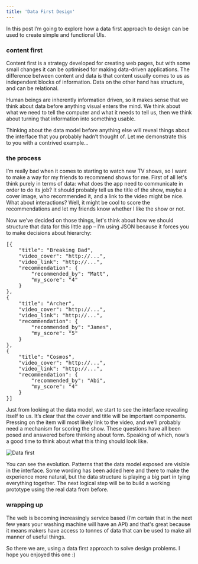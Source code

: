 ```yaml
---
title: 'Data First Design'
---
```


In this post I’m going to explore how a data first approach to design can be used to create simple and functional UIs.

### content first

Content first is a strategy developed for creating web pages, but with some small changes it can be optimised for making data-driven applications. The difference between content and data is that content usually comes to us as independent blocks of information. Data on the other hand has structure, and can be relational.

Human beings are inherently information driven, so it makes sense that we think about data before anything visual enters the mind. We think about what we need to tell the computer and what it needs to tell us, then we think about turning that information into something usable.

Thinking about the data model before anything else will reveal things about the interface that you probably hadn’t thought of. Let me demonstrate this to you with a contrived example...

### the process

I’m really bad when it comes to starting to watch new TV shows, so I want to make a way for my friends to recommend shows for me. First of all let's think purely in terms of data: what does the app need to communicate in order to do its job? It should probably tell us the title of the show, maybe a cover image, who recommended it, and a link to the video might be nice. What about interactions? Well, it might be cool to score the recommendations and let my friends know whether I like the show or not.

Now we’ve decided on those things, let's think about how we should structure that data for this little app – I’m using JSON because it forces you to make decisions about hierarchy:

<pre>[{
    "title": "Breaking Bad",
    "video_cover": "http://...",
    "video_link": "http://...",
    "recommendation": {
        "recommended_by": "Matt",
        "my_score": "4"
    }
},
{
    "title": "Archer",
    "video_cover": "http://...",
    "video_link": "http://...",
    "recommendation": {
        "recommended_by": "James",
        "my_score": "5"
    }
},
{
    "title": "Cosmos",
    "video_cover": "http://...",
    "video_link": "http://...",
    "recommendation": {
        "recommended_by": "Abi",
        "my_score": "4"
    }
}]</pre>

Just from looking at the data model, we start to see the interface revealing itself to us. It’s clear that the cover and title will be important components. Pressing on the item will most likely link to the video, and we’ll probably need a mechanism for scoring the show. These questions have all been posed and answered before thinking about form. Speaking of which, now’s a good time to think about what this thing should look like.

![Data first](https://c4.staticflickr.com/4/3930/15233660009_0347da4548_b.jpg)

You can see the evolution. Patterns that the data model exposed are visible in the interface. Some wording has been added here and there to make the experience more natural, but the data structure is playing a big part in tying everything together. The next logical step will be to build a working prototype using the real data from before.

### wrapping up

The web is becoming increasingly service based (I’m certain that in the next few years your washing machine will have an API) and that's great because it means makers have access to tonnes of data that can be used to make all manner of useful things.

So there we are, using a data first approach to solve design problems. I hope you enjoyed this one :)
